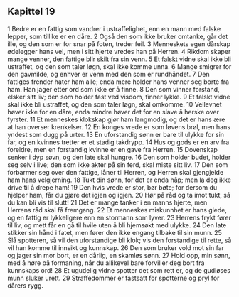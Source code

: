 ## Kapittel 19

1 Bedre er en fattig som vandrer i ustraffelighet, enn en mann med falske lepper, som tillike er en dåre. 
2 Også den som ikke bruker omtanke, går det ille, og den som er for snar på foten, treder feil. 
3 Menneskets egen dårskap ødelegger hans vei, men i sitt hjerte vredes han på Herren. 
4 Rikdom skaper mange venner, den fattige blir skilt fra sin venn. 
5 Et falskt vidne skal ikke bli ustraffet, og den som taler løgn, skal ikke komme unna. 
6 Mange smigrer for den gavmilde, og enhver er venn med den som er rundhåndet. 
7 Den fattiges frender hater ham alle; enda mere holder hans venner seg borte fra ham. Han jager etter ord som ikke er å finne. 
8 Den som vinner forstand, elsker sitt liv; den som holder fast ved visdom, finner lykke. 
9 Et falskt vidne skal ikke bli ustraffet, og den som taler løgn, skal omkomme. 
10 Vellevnet høver ikke for en dåre, enda mindre høver det for en slave å herske over fyrster. 
11 Et menneskes klokskap gjør ham langmodig, og det er hans ære at han overser krenkelser. 
12 En konges vrede er som løvens brøl, men hans yndest som dugg på urter. 
13 En uforstandig sønn er bare til ulykke for sin far, og en kvinnes tretter er et stadig takdrypp. 
14 Hus og gods er en arv fra foreldre, men en forstandig kvinne er en gave fra Herren. 
15 Dovenskap senker i dyp søvn, og den late skal hungre. 
16 Den som holder budet, holder seg selv i live; den som ikke akter på sin ferd, skal miste sitt liv. 
17 Den som forbarmer seg over den fattige, låner til Herren, og Herren skal gjengjelde ham hans velgjerning. 
18 Tukt din sønn, for det er enda håp; men la deg ikke drive til å drepe ham! 
19 Den hvis vrede er stor, bør bøte; for dersom du hjelper ham, får du gjøre det igjen og igjen. 
20 Hør på råd og ta imot tukt, så du kan bli vis til slutt! 
21 Det er mange tanker i en manns hjerte, men Herrens råd skal få fremgang. 
22 Et menneskes miskunnhet er hans glede, og en fattig er lykkeligere enn en stormann som lyver. 
23 Herrens frykt fører til liv, og mett får en gå til hvile uten å bli hjemsøkt med ulykke. 
24 Den late stikker sin hånd i fatet, men fører den ikke engang tilbake til sin munn. 
25 Slå spotteren, så vil den uforstandige bli klok; vis den forstandige til rette, så vil han komme til innsikt og kunnskap. 
26 Den som bruker vold mot sin far og jager sin mor bort, er en dårlig, en skamløs sønn. 
27 Hold opp, min sønn, med å høre på formaning, når du allikevel bare forviller deg bort fra kunnskaps ord! 
28 Et ugudelig vidne spotter det som rett er, og de gudløses munn sluker urett. 
29 Straffedommer er fastsatt for spotterne og pryl for dårers rygg.

